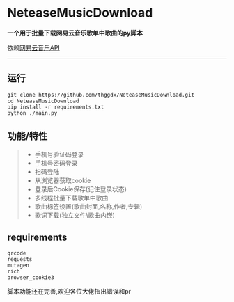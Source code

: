 # NeteaseMusicDownload

**一个用于批量下载网易云音乐歌单中歌曲的py脚本**

依赖[网易云音乐API](https://github.com/Binaryify/NeteaseCloudMusicApi "Binaryify/NeteaseCloudMusicApi")
***
## 运行
```
git clone https://github.com/thggdx/NeteaseMusicDownload.git
cd NeteaseMusicDownload
pip install -r requirements.txt
python ./main.py
```
## 功能/特性
>* 手机号验证码登录
>* 手机号密码登录
>* 扫码登陆
>* 从浏览器获取cookie
>* 登录后Cookie保存(记住登录状态)
>* 多线程批量下载歌单中歌曲
>* 歌曲标签设置(歌曲封面,名称,作者,专辑)
>* 歌词下载(独立文件\歌曲内嵌)
## requirements
```
qrcode
requests
mutagen
rich
browser_cookie3
```
脚本功能还在完善,欢迎各位大佬指出错误和pr